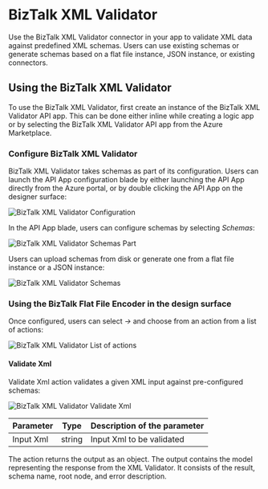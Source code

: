 <properties
   pageTitle="Using the BizTalk XML Validator in logic apps in Azure App Service | Microsoft Azure"
   description="Validate schemas using the BizTalk XML Validator in your  logic app"
   services="app-service\logic"
   documentationCenter=".net,nodejs,java"
   authors="rajram"
   manager="dwrede"
   editor=""/>

<tags
   ms.service="app-service-logic"
   ms.devlang="multiple"
   ms.topic="article"
   ms.tgt_pltfrm="na"
   ms.workload="integration"
   ms.date="12/07/2015"
   ms.author="rajram"/>

# BizTalk XML Validator

Use the BizTalk XML Validator connector in your app to validate XML data against predefined XML schemas. Users can use existing schemas or generate schemas based on a flat file instance, JSON instance, or existing connectors.

## Using the BizTalk XML Validator
To use the BizTalk XML Validator, first create an instance of the BizTalk XML Validator API app. This can be done either inline while creating a logic app or by selecting the BizTalk XML Validator API app from the Azure Marketplace.

### Configure BizTalk XML Validator
BizTalk XML Validator takes schemas as part of its configuration. Users can launch the API App configuration blade by either launching the API App directly from the Azure portal, or by double clicking the API App on the designer surface:  

![BizTalk XML Validator Configuration][1]

In the API App blade, users can configure schemas by selecting *Schemas*:  

![BizTalk XML Validator Schemas Part][2]

Users can upload schemas from disk or generate one from a flat file instance or a JSON instance:  

![BizTalk XML Validator Schemas][3]


### Using the BizTalk Flat File Encoder in the design surface
Once configured, users can select *->* and choose from an action from a list of actions:  

![BizTalk XML Validator List of actions][4]

#### Validate Xml

Validate Xml action validates a given XML input against pre-configured schemas:  

![BizTalk XML Validator Validate Xml][5]

Parameter|Type|Description of the parameter
---|---|---
Input Xml|string|Input Xml to be validated

The action returns the output as an object. The output contains the model representing the response from the XML Validator. It consists of the result, schema name, root node, and error description.


<!-- References -->
[1]: ./media/app-service-logic-xml-validator/XmlValidator.ClickToConfigure.PNG
[2]: ./media/app-service-logic-xml-validator/XmlValidator.SchemasPart.PNG
[3]: ./media/app-service-logic-xml-validator/XmlValidator.SchemaUpload.PNG
[4]: ./media/app-service-logic-xml-validator/XmlValidator.ListOfActions.PNG
[5]: ./media/app-service-logic-xml-validator/XmlValidator.ValidateXml.PNG




<!--HONumber=Mar16_HO4-->


